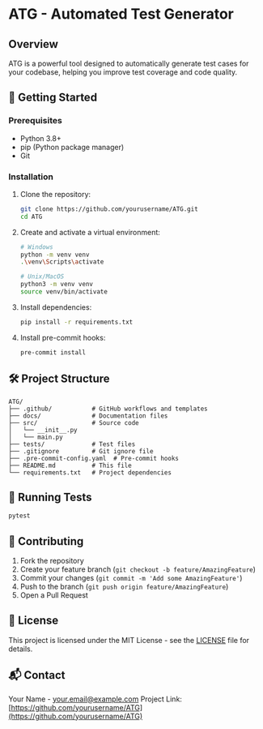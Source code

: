 # ATG - Automated Test Generator

## Overview
ATG is a powerful tool designed to automatically generate test cases for your codebase, helping you improve test coverage and code quality.

## 🚀 Getting Started

### Prerequisites
- Python 3.8+
- pip (Python package manager)
- Git

### Installation
1. Clone the repository:
   ```bash
   git clone https://github.com/yourusername/ATG.git
   cd ATG
   ```

2. Create and activate a virtual environment:
   ```bash
   # Windows
   python -m venv venv
   .\venv\Scripts\activate
   
   # Unix/MacOS
   python3 -m venv venv
   source venv/bin/activate
   ```

3. Install dependencies:
   ```bash
   pip install -r requirements.txt
   ```

4. Install pre-commit hooks:
   ```bash
   pre-commit install
   ```

## 🛠️ Project Structure
```
ATG/
├── .github/           # GitHub workflows and templates
├── docs/              # Documentation files
├── src/               # Source code
│   └── __init__.py
│   └── main.py
├── tests/             # Test files
├── .gitignore         # Git ignore file
├── .pre-commit-config.yaml  # Pre-commit hooks
├── README.md          # This file
└── requirements.txt   # Project dependencies
```

## 🧪 Running Tests
```bash
pytest
```

## 🤝 Contributing
1. Fork the repository
2. Create your feature branch (`git checkout -b feature/AmazingFeature`)
3. Commit your changes (`git commit -m 'Add some AmazingFeature'`)
4. Push to the branch (`git push origin feature/AmazingFeature`)
5. Open a Pull Request

## 📝 License
This project is licensed under the MIT License - see the [LICENSE](LICENSE) file for details.

## 📬 Contact
Your Name - your.email@example.com
Project Link: [https://github.com/yourusername/ATG](https://github.com/yourusername/ATG)
